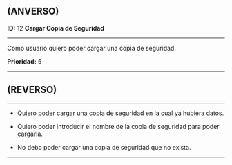 ## (ANVERSO)  

**ID:** 12 **Cargar Copia de Seguridad**  

***  

Como usuario quiero poder cargar una copia de seguridad.  

**Prioridad:** 5  

***  

## (REVERSO)  

***  

* Quiero poder cargar una copia de seguridad en la cual ya hubiera datos.  

* Quiero poder introducir el nombre de la copia de seguridad para poder cargarla.  

* No debo poder cargar una copia de seguridad que no exista.  

***
